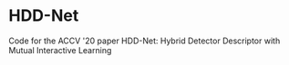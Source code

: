 # HDD-Net
Code for the ACCV '20 paper HDD-Net: Hybrid Detector Descriptor with Mutual Interactive Learning
